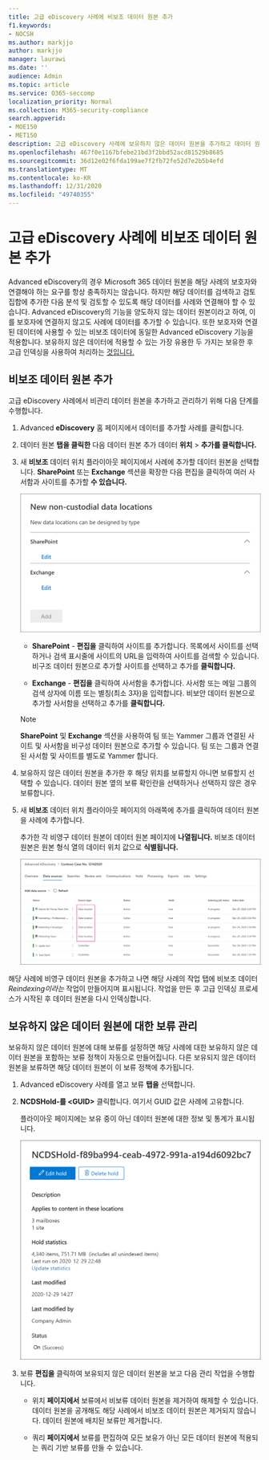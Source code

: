 ```yaml
---
title: 고급 eDiscovery 사례에 비보조 데이터 원본 추가
f1.keywords:
- NOCSH
ms.author: markjjo
author: markjjo
manager: laurawi
ms.date: ''
audience: Admin
ms.topic: article
ms.service: O365-seccomp
localization_priority: Normal
ms.collection: M365-security-compliance
search.appverid:
- MOE150
- MET150
description: 고급 eDiscovery 사례에 보유하지 않은 데이터 원본을 추가하고 데이터 원본을 보류할 수 있습니다. 비관리 데이터 원본은 다시 인덱싱되어 부분적으로 인덱싱된 것으로 표시된 모든 콘텐츠는 완전히 신속하게 검색할 수 있도록 다시 처리됩니다.
ms.openlocfilehash: 467f0e1167bfebe21bd3f2bbd52acd81529b8685
ms.sourcegitcommit: 36d12e02f6fda199ae7f2fb72fe52d7e2b5b4efd
ms.translationtype: MT
ms.contentlocale: ko-KR
ms.lasthandoff: 12/31/2020
ms.locfileid: "49740355"
---
```

# <a name="add-non-custodial-data-sources-to-an-advanced-ediscovery-case"></a>고급 eDiscovery 사례에 비보조 데이터 원본 추가

Advanced eDiscovery의 경우 Microsoft 365 데이터 원본을 해당 사례의 보호자와 연결해야 하는 요구를 항상 충족하지는 않습니다. 하지만 해당 데이터를 검색하고 검토 집합에 추가한 다음 분석 및 검토할 수 있도록 해당 데이터를 사례와 연결해야 할 수 있습니다. Advanced eDiscovery의 기능을  양도하지 않는 데이터 원본이라고 하여, 이를 보호자에 연결하지 않고도 사례에 데이터를 추가할 수 있습니다. 또한 보호자와 연결된 데이터에 사용할 수 있는 비보조 데이터에 동일한 Advanced eDiscovery 기능을 적용합니다. 보유하지 않은 데이터에 적용할 수 있는 가장 유용한 두 가지는 보유한 후 고급 인덱싱을 사용하여 처리하는 [것입니다.](indexing-custodian-data.md)

## <a name="add-a-non-custodial-data-source"></a>비보조 데이터 원본 추가

고급 eDiscovery 사례에서 비관리 데이터 원본을 추가하고 관리하기 위해 다음 단계를 수행합니다.

1. Advanced **eDiscovery** 홈 페이지에서 데이터를 추가할 사례를 클릭합니다.

2. 데이터 원본 **탭을 클릭한** 다음 데이터 원본 추가 데이터 **위치**  >  **추가를 클릭합니다.**

3. 새 **비보조** 데이터 위치 플라이아웃 페이지에서 사례에 추가할 데이터 원본을 선택합니다. **SharePoint** 또는 **Exchange** 섹션을 확장한 다음 편집을 클릭하여 여러 사서함과 사이트를 추가할 **수 있습니다.**

   ![SharePoint 사이트 및 Exchange 사서함을 비소유 데이터 원본으로 추가](../media/NonCustodialDataSources1.png)

   - **SharePoint** - **편집을** 클릭하여 사이트를 추가합니다. 목록에서 사이트를 선택하거나 검색 표시줄에 사이트의 URL을 입력하여 사이트를 검색할 수 있습니다. 비구조 데이터 원본으로 추가할 사이트를 선택하고 추가를 **클릭합니다.**

   - **Exchange** - **편집을** 클릭하여 사서함을 추가합니다. 사서함 또는 메일 그룹의 검색 상자에 이름 또는 별칭(최소 3자)을 입력합니다. 비보안 데이터 원본으로 추가할 사서함을 선택하고 추가를 **클릭합니다.**

   > [!NOTE]
   > **SharePoint** 및 **Exchange** 섹션을 사용하여 팀 또는 Yammer 그룹과 연결된 사이트 및 사서함을 비구성 데이터 원본으로 추가할 수 있습니다. 팀 또는 그룹과 연결된 사서함 및 사이트를 별도로 Yammer 합니다.

4. 보유하지 않은 데이터 원본을 추가한 후 해당 위치를 보류할지 아니면 보류할지 선택할 수 있습니다. 데이터 원본 옆의  보류 확인란을 선택하거나 선택하지 않은 경우 보류합니다.

5. 새 **비보조** 데이터  위치 플라이아웃 페이지의 아래쪽에 추가를 클릭하여 데이터 원본을 사례에 추가합니다.

   추가한 각 비영구 데이터 원본이 데이터 원본 페이지에 **나열됩니다.** 비보조 데이터 원본은 원본 형식 열의 데이터 위치 값으로 **식별됩니다.** 

   ![데이터 원본 탭의 비보조 데이터 원본](../media/NonCustodialDataSources2.png)

해당 사례에 비영구 데이터 원본을 추가하고 나면 해당 사례의 작업 탭에 비보조 데이터 *Reindexing이라는* 작업이 만들어지며 표시됩니다.  작업을 만든 후 고급 인덱싱 프로세스가 시작된 후 데이터 원본을 다시 인덱싱합니다.

## <a name="manage-the-hold-for-non-custodial-data-sources"></a>보유하지 않은 데이터 원본에 대한 보류 관리

보유하지 않은 데이터 원본에 대해 보류를 설정하면 해당 사례에 대한 보유하지 않은 데이터 원본을 포함하는 보류 정책이 자동으로 만들어집니다. 다른 보유되지 않은 데이터 원본을 보류하면 해당 데이터 원본이 이 보류 정책에 추가됩니다.

1. Advanced eDiscovery 사례를 열고 보류 **탭을** 선택합니다.

2. **NCDSHold-를 \<GUID\>** 클릭합니다. 여기서 GUID 값은 사례에 고유합니다.

   플라이아웃 페이지에는 보유 중이 아닌 데이터 원본에 대한 정보 및 통계가 표시됩니다.

   ![보유하지 않은 데이터 원본에 대한 플라이아웃 페이지에 통계가 표시됩니다.](../media/NonCustodialDataSourcesHoldFlyout.png)

3. 보류 **편집을** 클릭하여 보유되지 않은 데이터 원본을 보고 다음 관리 작업을 수행합니다.

   - 위치 **페이지에서** 보류에서 비보류 데이터 원본을 제거하여 해제할 수 있습니다. 데이터 원본을 공개해도 해당 사례에서 비보조 데이터 원본은 제거되지 않습니다. 데이터 원본에 배치된 보류만 제거합니다.

   - 쿼리 **페이지에서** 보류를 편집하여 모든 보유가 아닌 모든 데이터 원본에 적용되는 쿼리 기반 보류를 만들 수 있습니다.
